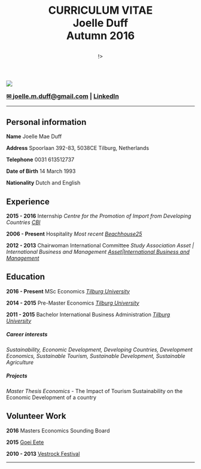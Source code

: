 <!-- HEADER -->
<div id="header_wrap" class="outer">
<header class="inner">
          
<h1 id="project_title">CURRICULUM VITAE <br /> Joelle Duff <br /> Autumn 2016</h1>
<h2 id="project_tagline"></h2>

!>[](https://media.licdn.com/mpr/mpr/shrinknp_200_200/p/3/005/098/2b8/176ff00.jpg)
            
</section>
</header>
</div>

<!-- MAIN CONTENT -->
<div id="main_content_wrap" class="outer">
<section id="main_content" class="inner">
<h3>

![](https://media.licdn.com/mpr/mpr/shrinknp_200_200/p/3/005/098/2b8/176ff00.jpg)

<a href="mailto:joelle.m.duff@gmail.com">&#9993; joelle.m.duff@gmail.com</a> | <a href="https://nl.linkedin.com/in/duffjoelle" target="_blank">LinkedIn</a> 
<hr />


## Personal information

**Name** Joelle Mae Duff

**Address** Spoorlaan 392-83, 5038CE Tilburg, Netherlands

**Telephone** 0031 613512737

**Date of Birth** 14 March 1993

**Nationality** Dutch and English



## Experience

**2015 - 2016** Internship *Centre for the Promotion of Import from Developing Countries* *[CBI](https://www.cbi.eu/)*

**2006 - Present** Hospitality *Most recent* *[Beachhouse25](http://www.beachhouse25.nl/)*

**2012 - 2013** Chairwoman International Committee  *Study Association Asset | International Business and Management* *[Asset|International Business and Management](https://asset-ibm.nl/home)*

## Education

**2016 - Present** MSc Economics
*[Tilburg University](https://www.tilburguniversity.edu/education/masters-programmes/economics/)*

**2014 - 2015** Pre-Master Economics *[Tilburg University](https://www.tilburguniversity.edu/education/masters-programmes/economics/premaster/)*

**2011 - 2015** Bachelor International Business Administration *[Tilburg University](https://www.tilburguniversity.edu/education/bachelors-programs/international-business-administration/)*


##### Career interests

*Sustainability, Economic Development, Developing Countries, Development Economics, Sustainable Tourism, Sustainable Development, Sustainable Agriculture*


##### Projects

*Master Thesis Economics* - The Impact of Tourism Sustainability on the Economic Development of a country

## Volunteer Work

**2016** Masters Economics Sounding Board

**2015** [Goei Eete](https://www.goeieete.nl/)

**2010 - 2013** [Vestrock Festival](http://www.vestrock.nl/)



****






